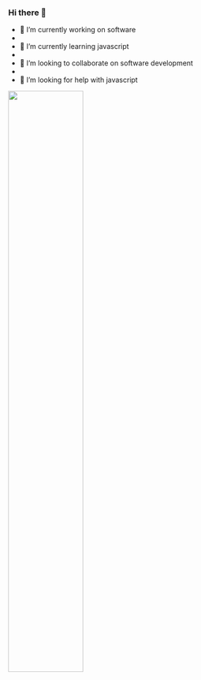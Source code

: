 

### Hi there 👋

- 🔭 I’m currently working on software
- 
- 🌱 I’m currently learning javascript
- 
- 👯 I’m looking to collaborate on software development
- 
- 🤔 I’m looking for help with javascript

<img src="https://github-readme-stats.vercel.app/api?username=YasinK0C&show_icons=true&theme=dracula" align='center' width="55%">

<!--
**YasinK0C/YasinK0C** is a ✨ _special_ ✨ repository because its `README.md` (this file) appears on your GitHub profile.

Here are some ideas to get you started:

- 🔭 I’m currently working on ...
- 🌱 I’m currently learning ...
- 👯 I’m looking to collaborate on ...
- 🤔 I’m looking for help with ...
- 💬 Ask me about ...
- 📫 How to reach me: ...
- 😄 Pronouns: ...
- ⚡ Fun fact: ...
-->
